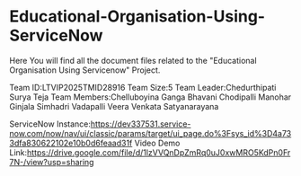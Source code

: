 # Educational-Organisation-Using-ServiceNow
Here You will find all the document files related to the "Educational Organisation Using Servicenow" Project.

Team ID:LTVIP2025TMID28916
Team Size:5
Team Leader:Chedurthipati Surya Teja
Team Members:Chelluboyina Ganga Bhavani
             Chodipalli Manohar
             Ginjala Simhadri
             Vadapalli Veera Venkata Satyanarayana

ServiceNow Instance:https://dev337531.service-now.com/now/nav/ui/classic/params/target/ui_page.do%3Fsys_id%3D4a733dfa830622102e10b0d6feaad31f
Video Demo Link:https://drive.google.com/file/d/1lzVVQnDpZmRq0uJ0xwMRO5KdPn0Fr7N-/view?usp=sharing
